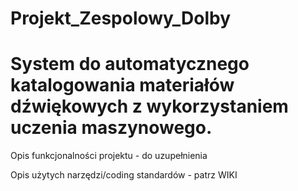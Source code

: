# Projekt_Zespolowy_Dolby
# System do automatycznego katalogowania materiałów dźwiękowych z wykorzystaniem uczenia maszynowego.

Opis funkcjonalności projektu - do uzupełnienia

Opis użytych narzędzi/coding standardów - patrz WIKI
